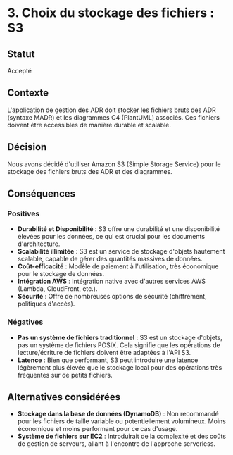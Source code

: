 # 3. Choix du stockage des fichiers : S3

## Statut
Accepté

## Contexte
L'application de gestion des ADR doit stocker les fichiers bruts des ADR (syntaxe MADR) et les diagrammes C4 (PlantUML) associés. Ces fichiers doivent être accessibles de manière durable et scalable.

## Décision
Nous avons décidé d'utiliser Amazon S3 (Simple Storage Service) pour le stockage des fichiers bruts des ADR et des diagrammes.

## Conséquences
### Positives
* **Durabilité et Disponibilité** : S3 offre une durabilité et une disponibilité élevées pour les données, ce qui est crucial pour les documents d'architecture.
* **Scalabilité illimitée** : S3 est un service de stockage d'objets hautement scalable, capable de gérer des quantités massives de données.
* **Coût-efficacité** : Modèle de paiement à l'utilisation, très économique pour le stockage de données.
* **Intégration AWS** : Intégration native avec d'autres services AWS (Lambda, CloudFront, etc.).
* **Sécurité** : Offre de nombreuses options de sécurité (chiffrement, politiques d'accès).

### Négatives
* **Pas un système de fichiers traditionnel** : S3 est un stockage d'objets, pas un système de fichiers POSIX. Cela signifie que les opérations de lecture/écriture de fichiers doivent être adaptées à l'API S3.
* **Latence** : Bien que performant, S3 peut introduire une latence légèrement plus élevée que le stockage local pour des opérations très fréquentes sur de petits fichiers.

## Alternatives considérées
* **Stockage dans la base de données (DynamoDB)** : Non recommandé pour les fichiers de taille variable ou potentiellement volumineux. Moins économique et moins performant pour ce cas d'usage.
* **Système de fichiers sur EC2** : Introduirait de la complexité et des coûts de gestion de serveurs, allant à l'encontre de l'approche serverless.


